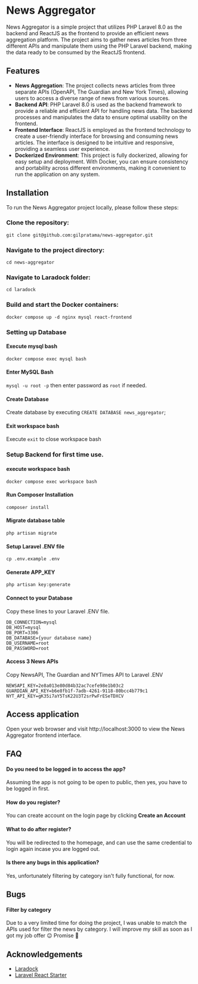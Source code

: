 # News Aggregator

News Aggregator is a simple project that utilizes PHP Laravel 8.0 as the backend and ReactJS as the frontend to provide an efficient news aggregation platform. The project aims to gather news articles from three different APIs and manipulate them using the PHP Laravel backend, making the data ready to be consumed by the ReactJS frontend.

## Features

- **News Aggregation**: The project collects news articles from three separate APIs (OpenAPI, The Guardian and New York Times), allowing users to access a diverse range of news from various sources.
- **Backend API**: PHP Laravel 8.0 is used as the backend framework to provide a reliable and efficient API for handling news data. The backend processes and manipulates the data to ensure optimal usability on the frontend.
- **Frontend Interface**: ReactJS is employed as the frontend technology to create a user-friendly interface for browsing and consuming news articles. The interface is designed to be intuitive and responsive, providing a seamless user experience.
- **Dockerized Environment**: This project is fully dockerized, allowing for easy setup and deployment. With Docker, you can ensure consistency and portability across different environments, making it convenient to run the application on any system.

## Installation

To run the News Aggregator project locally, please follow these steps:

### Clone the repository:
`git clone git@github.com:gilpratama/news-aggregator.git`

### Navigate to the project directory:
`cd news-aggregator`

### Navigate to Laradock folder:
`cd laradock`

### Build and start the Docker containers:
`docker compose up -d nginx mysql react-frontend`

### Setting up Database
#### Execute mysql bash
`docker compose exec mysql bash`

#### Enter MySQL Bash
`mysql -u root -p` then enter password as `root` if needed.

#### Create Database
Create database by executing `CREATE DATABASE news_aggregator`;

#### Exit workspace bash
Execute `exit` to close workspace bash

### Setup Backend for first time use.
#### execute workspace bash
`docker compose exec workspace bash`

#### Run Composer Installation
`composer install`

#### Migrate database table
`php artisan migrate`

#### Setup Laravel .ENV file 
`cp .env.example .env`

#### Generate APP_KEY
`php artisan key:generate`

#### Connect to your Database
Copy these lines to your Laravel .ENV file.
```
DB_CONNECTION=mysql
DB_HOST=mysql
DB_PORT=3306
DB_DATABASE={your database name}
DB_USERNAME=root
DB_PASSWORD=root
```

#### Access 3 News APIs
Copy NewsAPI, The Guardian and NYTimes API to Laravel .ENV
```
NEWSAPI_KEY=2e8a013e80d84b32ac7cefe98e1b03c2
GUARDIAN_API_KEY=b6e8fb1f-7adb-4261-9118-80bcc4b779c1
NYT_API_KEY=gK35i7aY5TsK22U3T2srPwFrESeTDXCV
```

## Access application
Open your web browser and visit http://localhost:3000 to view the News Aggregator frontend interface.


## FAQ

#### Do you need to be logged in to access the app?

Assuming the app is not going to be open to public, then yes, you have to be logged in first.

#### How do you register?

You can create account on the login page by clicking **Create an Account**

#### What to do after register?

You will be redirected to the homepage, and can use the same credential to login again incase you are logged out.

#### Is there any bugs in this application?

Yes, unfortunately filtering by category isn't fully functional, for now. 





## Bugs
#### Filter by category
Due to a very limited time for doing the project, I was unable to match the APIs used for filter the news by category. I will improve my skill as soon as I got my job offer 😉 Promise 🤞
## Acknowledgements

 - [Laradock](https://github.com/laradock/laradock)
 - [Laravel React Starter](https://github.com/thecodeholic/laravel-react-starter)
